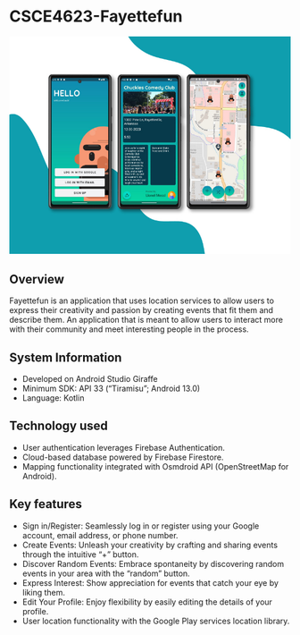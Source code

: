 # CSCE4623-Fayettefun
![Project Screenshot](presentation.jpg)
## Overview
Fayettefun is an application that uses location services to allow users to express their creativity and passion by creating events that fit them and describe them. An application that is meant to allow users to interact more with their community and meet interesting people in the process. 
## System Information
* Developed on Android Studio Giraffe
* Minimum SDK: API 33 (“Tiramisu”; Android 13.0)
* Language: Kotlin
## Technology used
* User authentication leverages Firebase Authentication.
* Cloud-based database powered by Firebase Firestore.
* Mapping functionality integrated with Osmdroid API (OpenStreetMap for Android).
## Key features
* Sign in/Register: Seamlessly log in or register using your Google account, email address, or phone number.
* Create Events: Unleash your creativity by crafting and sharing events through the intuitive “+” button.
* Discover Random Events: Embrace spontaneity by discovering random events in your area with the “random” button.
* Express Interest: Show appreciation for events that catch your eye by liking them.
* Edit Your Profile: Enjoy flexibility by easily editing the details of your profile.
* User location functionality with the Google Play services location library.
